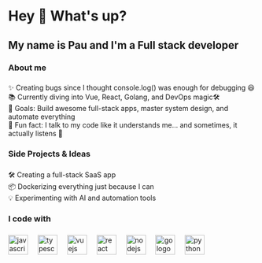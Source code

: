 <h1 align="left">Hey 👋 What's up?</h1>

###

<h2 align="left">My name is Pau  and I'm a Full stack developer</h2>

###

<h3 align="left">About me</h3>

###

<p align="left">✨ Creating bugs since I thought console.log() was enough for debugging 😆  <br>📚 Currently diving into Vue, React, Golang, and DevOps magic🛠️  <br>🎯 Goals: Build awesome full-stack apps, master system design, and automate everything  <br>🎲 Fun fact: I talk to my code like it understands me... and sometimes, it actually listens 🤖</p>

###

<h3 align="left">Side Projects & Ideas</h3>

###

<p align="left">🛠️ Creating a full-stack SaaS app  <br>📦 Dockerizing everything just because I can  <br>💡 Experimenting with AI and automation tools</p>

###

<h3 align="left">I code with</h3>

###

<div align="left">
  <img src="https://cdn.jsdelivr.net/gh/devicons/devicon/icons/javascript/javascript-original.svg" height="40" alt="javascript logo"  />
  <img width="12" />
  <img src="https://cdn.jsdelivr.net/gh/devicons/devicon/icons/typescript/typescript-original.svg" height="40" alt="typescript logo"  />
  <img width="12" />
  <img src="https://cdn.jsdelivr.net/gh/devicons/devicon/icons/vuejs/vuejs-original.svg" height="40" alt="vuejs logo"  />
  <img width="12" />
  <img src="https://cdn.jsdelivr.net/gh/devicons/devicon/icons/react/react-original.svg" height="40" alt="react logo"  />
  <img width="12" />
  <img src="https://cdn.jsdelivr.net/gh/devicons/devicon/icons/nodejs/nodejs-original.svg" height="40" alt="nodejs logo"  />
  <img width="12" />
  <img src="https://cdn.jsdelivr.net/gh/devicons/devicon/icons/go/go-original.svg" height="40" alt="go logo"  />
  <img width="12" />
  <img src="https://cdn.jsdelivr.net/gh/devicons/devicon/icons/python/python-original.svg" height="40" alt="python logo"  />
</div>

